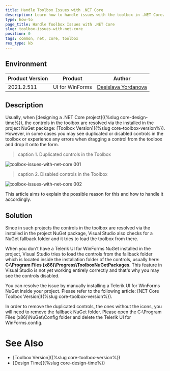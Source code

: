 ```yaml
---
title: Handle Toolbox Issues with .NET Core    
description: Learn how to handle issues with the toolbox in .NET Core. 
type: how-to
page_title: Handle Toolbox Issues with .NET Core   
slug: toolbox-issues-with-net-core
position: 0
tags: common, net, core, toolbox
res_type: kb
---
```


## Environment
 
|Product Version|Product|Author|
|----|----|----|
|2021.2.511|UI for WinForms|[Desislava Yordanova](https://www.telerik.com/blogs/author/desislava-yordanova)|
 
## Description

Usually, when [designing a .NET Core project]({%slug core-design-time%}), the controls in the toolbox are resolved via the installed in the project NuGet package: [Toolbox Version]({%slug core-toolbox-version%}). However, in some cases you may see duplicated or disabled controls in the toolbox or experience any errors when dragging a control from the toolbox and drop it onto the form.

>caption 1. Duplicated controls in the Toolbox

![toolbox-issues-with-net-core 001](images/toolbox-issues-with-net-core001.png)

>caption 2. Disabled controls in the Toolbox

![toolbox-issues-with-net-core 002](images/toolbox-issues-with-net-core002.png)

This article aims to explain the possible reason for this and how to handle it accordingly.

## Solution 

Since in such projects the controls in the toolbox are resolved via the installed in the project NuGet package, Visual Studio also checks for a NuGet fallback folder and it tries to load the toolbox from there. 

When you don't have a Telerik UI for WinForms NuGet installed in the project, Visual Studio tries to load the controls from the fallback folder which is located inside the installation folder of the controls, usually here: 
**C:\Program Files (x86)\Progress\ToolboxNuGetPackages**. This feature in Visual Studio is not yet working entirely correctly and that's why you may see the controls disabled.

You can resolve the issue by manually installing a Telerik UI for WinForms NuGet inside your project. Please refer to the following article: [NET Core Toolbox Version]({%slug core-toolbox-version%}).
 
In order to remove the duplicated controls, the ones without the icons, you will need to remove the fallback NuGet folder. Please open the C:\Program Files (x86)\NuGet\Config folder and delete the Telerik UI for WinForms.config.

# See Also

* [Toolbox Version]({%slug core-toolbox-version%})
* [Design Time]({%slug core-design-time%}) 

